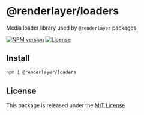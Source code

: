 # @renderlayer/loaders

Media loader library used by `@renderlayer` packages.

[![NPM version][npm-badge]][npm-url]
[![License][license-badge]][license-url]

## Install

```bash
npm i @renderlayer/loaders
```

## License

This package is released under the [MIT License][license-url]

[npm-badge]: https://img.shields.io/npm/v/@renderlayer/loaders
[npm-url]: https://www.npmjs.com/package/@renderlayer/loaders
[license-badge]: https://img.shields.io/npm/l/renderlayer.svg?cacheSeconds=2592000
[license-url]: https://github.com/epreston/renderlayer/blob/main/LICENSE
